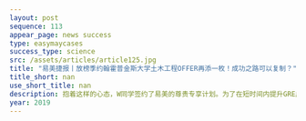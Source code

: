 ```yaml
---
layout: post
sequence: 113
appear_page: news success
type: easymaycases
success_type: science
src: /assets/articles/article125.jpg
title: "易美捷报丨放榜季约翰霍普金斯大学土木工程OFFER再添一枚！成功之路可以复制？"
title_short: nan
use_short_title: nan
description: 抱着这样的心态，W同学签约了易美的尊贵专享计划。为了在短时间内提升GRE成绩，W同学开始了与易美语培名师团一起杀G的路。在一对一的辅导中，老师首先对GRE考试的模式，套路做了全面的分析。为了弥补应考能力的不足，更是用大量的真题进行实战训练。在逐渐建立自己的应考模式之后，通过对以往错误的归纳总结，找出弱点。在后期，有针对性的逐一突破，不断强化。终于，在经过一轮又一轮的模拟之后，W同学突破自我，成功拿到了GRE 320+的高分。
year: 2019
---
```


